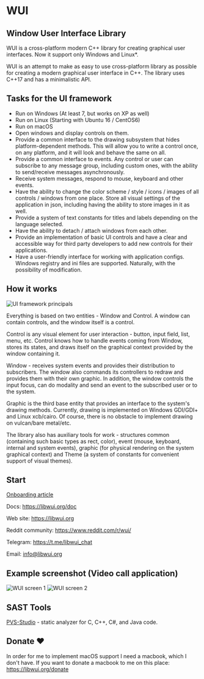 # WUI

## Window User Interface Library

WUI is a cross-platform modern C++ library for creating graphical user interfaces.
Now it support only Windows and Linux*.

WUI is an attempt to make as easy to use cross-platform library as possible for creating a modern graphical user interface in C++. The library uses C++17 and has a minimalistic API.

## Tasks for the UI framework

- Run on Windows (At least 7, but works on XP as well)
- Run on Linux (Starting with Ubuntu 16 / CentOS6)
- Run on macOS
- Open windows and display controls on them. 
- Provide a common interface to the drawing subsystem that hides platform-dependent methods. This will allow you to write a control once, on any platform, and it will look and behave the same on all.
- Provide a common interface to events. Any control or user can subscribe to any message group, including custom ones, with the ability to send/receive messages asynchronously.
- Receive system messages, respond to mouse, keyboard and other events.
- Have the ability to change the color scheme / style / icons / images of all controls / windows from one place. Store all visual settings of the application in json, including having the ability to store images in it as well.
- Provide a system of text constants for titles and labels depending on the language selected.
- Have the ability to detach / attach windows from each other.
- Provide an implementation of basic UI controls and have a clear and accessible way for third party developers to add new controls for their applications.
- Have a user-friendly interface for working with application configs. Windows registry and ini files are supported. Naturally, with the possibility of modification.

## How it works

![UI framework principals](https://ud84.github.io/wui/doc/en/img/system.png)

Everything is based on two entities - Window and Control. A window can contain controls, and the window itself is a control.

Control is any visual element for user interaction - button, input field, list, menu, etc. Control knows how to handle events coming from Window, stores its states, and draws itself on the graphical context provided by the window containing it.

Window - receives system events and provides their distribution to subscribers. The window also commands its controllers to redraw and provides them with their own graphic. In addition, the window controls the input focus, can do modality and send an event to the subscribed user or to the system.

Graphic is the third base entity that provides an interface to the system's drawing methods. Currently, drawing is implemented on Windows GDI/GDI+ and Linux xcb/cairo. Of course, there is no obstacle to implement drawing on vulcan/bare metal/etc.

The library also has auxiliary tools for work - structures common (containing such basic types as rect, color), event (mouse, keyboard, internal and system events), graphic (for physical rendering on the system graphical context) and Theme (a system of constants for convenient support of visual themes).

## Start

[Onboarding article](doc/en/article/onboarding.md)

Docs: https://libwui.org/doc

Web site: https://libwui.org

Reddit community: https://www.reddit.com/r/wui/

Telegram: https://t.me/libwui_chat

Email: info@libwui.org

## Example screenshot (Video call application)

![WUI screen 1](https://libwui.org/main/img/screenshoot-1.png)
![WUI screen 2](https://libwui.org/main/img/screenshoot-2.png)

## SAST Tools

[PVS-Studio](https://pvs-studio.com/pvs-studio/?utm_source=website&utm_medium=github&utm_campaign=open_source) - static analyzer for C, C++, C#, and Java code.

## Donate ❤️

In order for me to implement macOS support I need a macbook, which I don't have.
If you want to donate a macbook to me on this place: https://libwui.org/donate